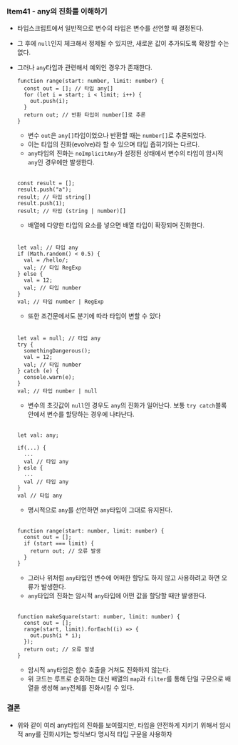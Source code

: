 ### Item41 - any의 진화를 이해하기

- 타입스크립트에서 일반적으로 변수의 타입은 변수를 선언할 때 결정된다.
- 그 후에 `null`인지 체크해서 정제될 수 있지만, 새로운 값이 추가되도록 확장할 수는 없다.
- 그러나 `any`타입과 관련해서 예외인 경우가 존재한다.

  ```tsx
  function range(start: number, limit: number) {
    const out = []; // 타입 any[]
    for (let i = start; i < limit; i++) {
      out.push(i);
    }
    return out; // 반환 타입이 number[]로 추론
  }
  ```

  - 변수 `out`은 `any[]`타입이었으나 반환할 때는 `number[]`로 추론되었다.
  - 이는 타입의 진화(evolve)라 할 수 있으며 타입 좁히기와는 다르다.
  - `any`타입의 진화는 `noImplicitAny`가 설정된 상태에서 변수의 타입이 암시적 `any`인 경우에만 발생한다.

  <br/>

  ```tsx
  const result = [];
  result.push("a");
  result; // 타입 string[]
  result.push(1);
  result; // 타입 (string | number)[]
  ```

  - 배열에 다양한 타입의 요소를 넣으면 배열 타입이 확장되며 진화한다.

  <br/>

  ```tsx
  let val; // 타입 any
  if (Math.random() < 0.5) {
    val = /hello/;
    val; // 타입 RegExp
  } else {
    val = 12;
    val; // 타입 number
  }
  val; // 타입 number | RegExp
  ```

  - 또한 조건문에서도 분기에 따라 타입이 변할 수 있다

  <br/>

  ```tsx
  let val = null; // 타입 any
  try {
    somethingDangerous();
    val = 12;
    val; // 타입 number
  } catch (e) {
    console.warn(e);
  }
  val; // 타입 number | null
  ```

  - 변수의 초깃값이 `null`인 경우도 `any`의 진화가 일어난다. 보통 `try catch`블록 안에서 변수를 할당하는 경우에 나타난다.

  <br/>

  ```tsx
  let val: any;

  if(...) {
  	...
  	val // 타입 any
  } esle {
  	...
  	val // 타입 any
  }
  val // 타입 any
  ```

  - 명시적으로 `any`를 선언하면 `any`타입이 그대로 유지된다.

  <br/>

  ```tsx
  function range(start: number, limit: number) {
    const out = [];
    if (start === limit) {
      return out; // 오류 발생
    }
  }
  ```

  - 그러나 위처럼 `any`타입인 변수에 어떠한 할당도 하지 않고 사용하려고 하면 오류가 발생한다.
  - `any`타입의 진화는 암시적 `any`타입에 어떤 값을 할당할 때만 발생한다.

  <br/>

  ```tsx
  function makeSquare(start: number, limit: number) {
    const out = [];
    range(start, limit).forEach((i) => {
      out.push(i * i);
    });
    return out; // 오류 발생
  }
  ```

  - 암시적 `any`타입은 함수 호출을 거쳐도 진화하지 않는다.
  - 위 코드는 루프로 순회하는 대신 배열의 `map`과 `filter`를 통해 단일 구문으로 배열을 생성해 `any`전체를 진화시킬 수 있다.

### 결론

- 위와 같이 여러 any타입의 진화를 보여줬지만, 타입을 안전하게 지키기 위해서 암시적 any를 진화시키는 방식보다 명시적 타입 구문을 사용하자

